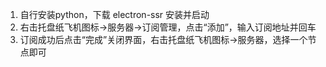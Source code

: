 1. 自行安装python，下载 electron-ssr 安装并启动
2. 右击托盘纸飞机图标->服务器->订阅管理，点击“添加”，输入订阅地址并回车
3. 订阅成功后点击“完成”关闭界面，右击托盘纸飞机图标->服务器，选择一个节点即可